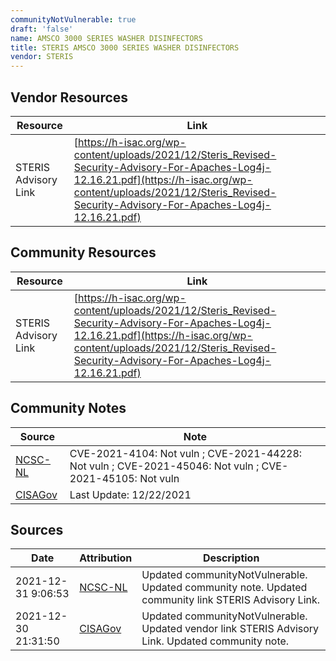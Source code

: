 ```yaml
---
communityNotVulnerable: true
draft: 'false'
name: AMSCO 3000 SERIES WASHER DISINFECTORS
title: STERIS AMSCO 3000 SERIES WASHER DISINFECTORS
vendor: STERIS
---
```


## Vendor Resources
| Resource | Link |
| --- | --- |
| STERIS Advisory Link | [https://h-isac.org/wp-content/uploads/2021/12/Steris_Revised-Security-Advisory-For-Apaches-Log4j-12.16.21.pdf](https://h-isac.org/wp-content/uploads/2021/12/Steris_Revised-Security-Advisory-For-Apaches-Log4j-12.16.21.pdf) |

## Community Resources
| Resource | Link |
| --- | --- |
| STERIS Advisory Link | [https://h-isac.org/wp-content/uploads/2021/12/Steris_Revised-Security-Advisory-For-Apaches-Log4j-12.16.21.pdf](https://h-isac.org/wp-content/uploads/2021/12/Steris_Revised-Security-Advisory-For-Apaches-Log4j-12.16.21.pdf) |

## Community Notes
| Source | Note |
| --- | --- |
| [NCSC-NL](https://github.com/NCSC-NL/log4shell/blob/main/software/README.md) | CVE-2021-4104: Not vuln ; CVE-2021-44228: Not vuln ; CVE-2021-45046: Not vuln ; CVE-2021-45105: Not vuln </ul> |
| [CISAGov](https://raw.githubusercontent.com/cisagov/log4j-affected-db/develop/README.md) | Last Update: 12/22/2021 |

## Sources
| Date | Attribution | Description |
| --- | --- | --- |
| 2021-12-31 9:06:53 | [NCSC-NL](https://github.com/NCSC-NL/log4shell/blob/main/software/README.md) | Updated communityNotVulnerable. Updated community note. Updated community link STERIS Advisory Link.  |
| 2021-12-30 21:31:50 | [CISAGov](https://raw.githubusercontent.com/cisagov/log4j-affected-db/develop/README.md) | Updated communityNotVulnerable. Updated vendor link STERIS Advisory Link. Updated community note.  |
